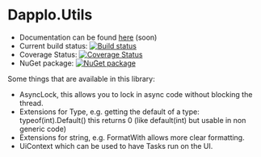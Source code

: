 # Dapplo.Utils

- Documentation can be found [here](http://www.dapplo.net/blocks/Dapplo.Utils) (soon)
- Current build status: [![Build status](https://ci.appveyor.com/api/projects/status/yyieit327n41qijc?svg=true)](https://ci.appveyor.com/project/dapplo/dapplo-utils)
- Coverage Status: [![Coverage Status](https://coveralls.io/repos/github/dapplo/Dapplo.Utils/badge.svg?branch=master)](https://coveralls.io/github/dapplo/Dapplo.Utils?branch=master)
- NuGet package: [![NuGet package](https://badge.fury.io/nu/Dapplo.Utils.svg)](https://badge.fury.io/nu/Dapplo.Utils)

Some things that are available in this library:
- AsyncLock, this allows you to lock in async code without blocking the thread.
- Extensions for Type, e.g. getting the default of a type: typeof(int).Default() this returns 0 (like default(int) but usable in non generic code)
- Extensions for string, e.g. FormatWith allows more clear formatting.
- UiContext which can be used to have Tasks run on the UI.